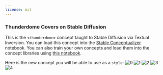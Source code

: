 ```yaml
---
license: mit
---
```

### Thunderdome Covers on Stable Diffusion
This is the `<thunderdome>` concept taught to Stable Diffusion via Textual Inversion. You can load this concept into the [Stable Conceptualizer](https://colab.research.google.com/github/huggingface/notebooks/blob/main/diffusers/stable_conceptualizer_inference.ipynb) notebook. You can also train your own concepts and load them into the concept libraries using [this notebook](https://colab.research.google.com/github/huggingface/notebooks/blob/main/diffusers/sd_textual_inversion_training.ipynb).

Here is the new concept you will be able to use as a `style`:
![<thunderdome> 0](https://huggingface.co/sd-concepts-library/thunderdome-covers/resolve/main/concept_images/1.jpeg)
![<thunderdome> 1](https://huggingface.co/sd-concepts-library/thunderdome-covers/resolve/main/concept_images/0.jpeg)
![<thunderdome> 2](https://huggingface.co/sd-concepts-library/thunderdome-covers/resolve/main/concept_images/4.jpeg)
![<thunderdome> 3](https://huggingface.co/sd-concepts-library/thunderdome-covers/resolve/main/concept_images/2.jpeg)
![<thunderdome> 4](https://huggingface.co/sd-concepts-library/thunderdome-covers/resolve/main/concept_images/3.jpeg)

